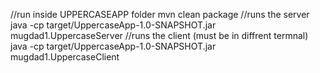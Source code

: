 //run inside UPPERCASEAPP folder
mvn clean package
//runs the server
java -cp target/UppercaseApp-1.0-SNAPSHOT.jar mugdad1.UppercaseServer
//runs the client (must be in diffrent termnal)
java -cp target/UppercaseApp-1.0-SNAPSHOT.jar mugdad1.UppercaseClient
